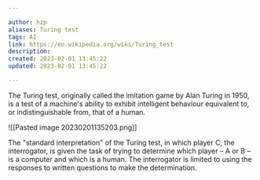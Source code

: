 ```yaml
---

author: hzp
aliases: Turing test
tags: AI
link: https://en.wikipedia.org/wiki/Turing_test
description: 
created: 2023-02-01 13:45:22
updated: 2023-02-01 13:45:22

---
```


The Turing test, originally called the imitation game by Alan Turing in 1950, is a test of a machine's ability to exhibit intelligent behaviour equivalent to, or indistinguishable from, that of a human.

![[Pasted image 20230201135203.png]]

The "standard interpretation" of the Turing test, in which player C, the interrogator, is given the task of trying to determine which player – A or B – is a computer and which is a human. The interrogator is limited to using the responses to written questions to make the determination.